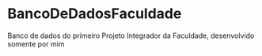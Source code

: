 # BancoDeDadosFaculdade
Banco de dados do primeiro Projeto Integrador da Faculdade, desenvolvido somente por mim
